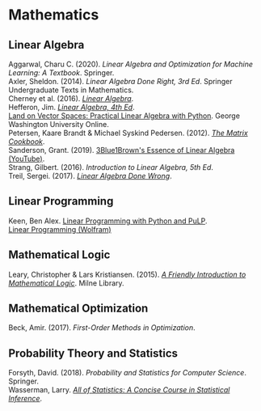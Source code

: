 # Mathematics



## Linear Algebra

Aggarwal, Charu C. (2020). _Linear Algebra and Optimization for Machine Learning: A Textbook_. Springer.<br>
Axler, Sheldon. (2014). _Linear Algebra Done Right, 3rd Ed_. Springer Undergraduate Texts in Mathematics.<br>
Cherney et al. (2016). [_Linear Algebra_](https://www.math.ucdavis.edu/~linear/).<br>
Hefferon, Jim. [_Linear Algebra, 4th Ed_](http://joshua.smcvt.edu/linearalgebra/#current_version).<br>
[Land on Vector Spaces: Practical Linear Algebra with Python](https://github.com/engineersCode/EngComp4_landlinear). George Washington University Online.<br>
Petersen, Kaare Brandt & Michael Syskind Pedersen. (2012). [_The Matrix Cookbook_](https://www.math.uwaterloo.ca/~hwolkowi/matrixcookbook.pdf).<br>
Sanderson, Grant. (2019). [3Blue1Brown's Essence of Linear Algebra (YouTube)](https://www.youtube.com/playlist?list=PLZHQObOWTQDPD3MizzM2xVFitgF8hE_ab).<br>
Strang, Gilbert. (2016). _Introduction to Linear Algebra, 5th Ed_.<br>
Treil, Sergei. (2017). [_Linear Algebra Done Wrong_](https://sites.google.com/a/brown.edu/sergei-treil-homepage/linear-algebra-done-wrong?authuser=0).<br>



## Linear Programming

Keen, Ben Alex. [Linear Programming with Python and PuLP](https://benalexkeen.com/linear-programming-with-python-and-pulp-part-1/).<br>
[Linear Programming (Wolfram)](https://reference.wolfram.com/language/tutorial/ConstrainedOptimizationLinearProgramming.html)<br>



## Mathematical Logic

Leary, Christopher & Lars Kristiansen. (2015). [_A Friendly Introduction to Mathematical Logic_](https://milneopentextbooks.org/a-friendly-introduction-to-mathematical-logic/). Milne Library.<br>



## Mathematical Optimization

Beck, Amir. (2017). _First-Order Methods in Optimization_.<br>



## Probability Theory and Statistics

Forsyth, David. (2018). _Probability and Statistics for Computer Science_. Springer.<br>
Wasserman, Larry. [_All of Statistics: A Concise Course in Statistical Inference_](http://www.stat.cmu.edu/~larry/all-of-statistics/index.html).<br>